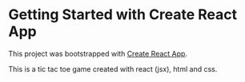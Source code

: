 # Getting Started with Create React App

This project was bootstrapped with [Create React App](https://github.com/facebook/create-react-app).

This is a tic tac toe game created with react (jsx), html and css.
